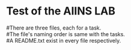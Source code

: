 # Test of the AIINS LAB    

#There are three files, each for a task.  
#The file's naming order is same with the tasks.  
#A README.txt exist in every file respectively.  


